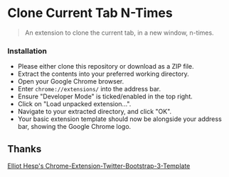 # Clone Current Tab N-Times
> An extension to clone the current tab, in a new window, n-times.

### Installation

- Please either clone this repository or download as a ZIP file.
- Extract the contents into your preferred working directory.
- Open your Google Chrome browser.
- Enter `chrome://extensions/` into the address bar.
- Ensure "Developer Mode" is ticked/enabled in the top right.
- Click on "Load unpacked extension...".
- Navigate to your extracted directory, and click "OK".
- Your basic extension template should now be alongside your address bar, showing the Google Chrome logo.

## Thanks

[Elliot Hesp's Chrome-Extension-Twitter-Bootstrap-3-Template](https://github.com/Ehesp/Chrome-Extension-Twitter-Bootstrap-3-Template)

